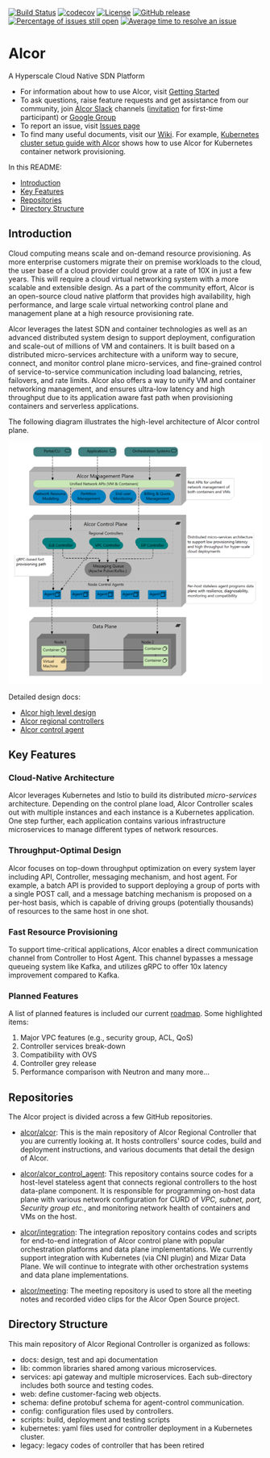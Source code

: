 [![Build Status](https://travis-ci.org/kimeunju108/alcor_coverage.svg?branch=master)](https://travis-ci.org/kimeunju108/alcor_coverage)
[![codecov](https://codecov.io/gh/kimeunju108/alcor_coverage/branch/master/graph/badge.svg)](https://codecov.io/gh/kimeunju108/alcor_coverage)
[![License](https://img.shields.io/badge/license-Apache%202.0-blue.svg)](https://opensource.org/licenses/Apache-2.0)
[![GitHub release](https://img.shields.io/badge/release-download-orange.svg)](https://github.com/futurewei-cloud/alcor)
[![Percentage of issues still open](http://isitmaintained.com/badge/open/futurewei-cloud/alcor.svg)](http://isitmaintained.com/project/futurewei-cloud/alcor "Percentage of issues still open")
[![Average time to resolve an issue](http://isitmaintained.com/badge/resolution/futurewei-cloud/alcor.svg)](http://isitmaintained.com/project/futurewei-cloud/alcor "Average time to resolve an issue")

# Alcor
A Hyperscale Cloud Native SDN Platform

* For information about how to use Alcor, visit [Getting Started](docs/README.md)
* To ask questions, raise feature requests and get assistance from our community, join [Alcor Slack](https://alcor-networking.slack.com/) channels ([invitation](https://join.slack.com/t/alcor-networking/shared_invite/zt-cudckviu-hcsMI4LWB4cRWy4hn3N3oQ) for first-time participant) or [Google Group](https://groups.google.com/forum/#!forum/alcor-dev)
* To report an issue, visit [Issues page](https://github.com/futurewei-cloud/Alcor/issues)
* To find many useful documents, visit our [Wiki](https://github.com/futurewei-cloud/Alcor/wiki).
For example, [Kubernetes cluster setup guide with Alcor](https://github.com/futurewei-cloud/mizar-mp/wiki/K8s-Cluster-Setup-Guide-with-Mizar-MP)
shows how to use Alcor for Kubernetes container network provisioning.

In this README:

- [Introduction](#introduction)
- [Key Features](#key-features)
- [Repositories](#repositories)
- [Directory Structure](#directory-structure)

## Introduction
Cloud computing means scale and on-demand resource provisioning.
As more enterprise customers migrate their on premise workloads to the cloud,
the user base of a cloud provider could grow at a rate of 10X in just a few years.
This will require a cloud virtual networking system with a more scalable and extensible design.
As a part of the community effort,
Alcor is an open-source cloud native platform that provides high availability, high performance, and large scale
virtual networking control plane and management plane at a high resource provisioning rate.

Alcor leverages the latest SDN and container technologies as well as an advanced distributed system design to
support deployment, configuration and scale-out of millions of VM and containers.
It is built based on a distributed micro-services architecture with a uniform way to secure, connect, and monitor
control plane micro-services,
and fine-grained control of service-to-service communication including load balancing, retries, failovers, and rate limits.
Alcor also offers a way to unify VM and container networking management,
and ensures ultra-low latency and high throughput due to its
application aware fast path when provisioning containers and serverless applications.

The following diagram illustrates the high-level architecture of Alcor control plane.

![Alcor architecture](docs/modules/ROOT/images/alcor_architecture.PNG)

Detailed design docs:

- [Alcor high level design](/docs/modules/ROOT/pages/index.adoc)
- [Alcor regional controllers](/docs/modules/ROOT/pages/controller.adoc)
- [Alcor control agent](https://github.com/futurewei-cloud/AlcorControlAgent/blob/master/docs/design.adoc)

## Key Features

### Cloud-Native Architecture
Alcor leverages Kubernetes and Istio to build its distributed _micro-services_ architecture.
Depending on the control plane load, Alcor Controller scales out with multiple instances and each instance is a Kubernetes application.
One step further, each application contains various infrastructure microservices to manage different types of network resources.

### Throughput-Optimal Design
Alcor focuses on top-down throughput optimization on every system layer including API, Controller, messaging mechanism,
and host agent.
For example,
a batch API is provided to support deploying a group of ports with a single POST call, and
a message batching mechanism is proposed on a per-host basis, which is capable of driving groups (potentially thousands)
of resources to the same host in one shot.

### Fast Resource Provisioning
To support time-critical applications, Alcor enables a direct communication channel from Controller to Host Agent.
This channel bypasses a message queueing system like Kafka, and utilizes gRPC to offer 10x latency improvement compared to Kafka.

<!-- ### Large-Scale Network Resource Management-->
<!-- ### Unified Management for VM and Containers-->

### Planned Features

A list of planned features is included our current [roadmap](https://github.com/futurewei-cloud/alcor/wiki/Roadmap).
Some highlighted items:
1. Major VPC features (e.g., security group, ACL, QoS)
2. Controller services break-down
3. Compatibility with OVS
4. Controller grey release
5. Performance comparison with Neutron and many more...

## Repositories
The Alcor project is divided across a few GitHub repositories.

- [alcor/alcor](https://github.com/futurewei-cloud/alcor):
This is the main repository of Alcor Regional Controller that you are currently looking at.
It hosts controllers' source codes, build and deployment instructions, and various documents that detail the design of Alcor.

- [alcor/alcor_control_agent](https://github.com/futurewei-cloud/alcor-control-agent):
This repository contains source codes for a host-level stateless agent that connects regional controllers to the host data-plane component.
It is responsible for programming on-host data plane with various network configuration for CURD of _VPC, subnet, port, Security group etc._,
 and monitoring network health of containers and VMs on the host.

- [alcor/integration](https://github.com/futurewei-cloud/alcor-int):
The integration repository contains codes and scripts for end-to-end integration of Alcor control plane with popular orchestration platforms and data plane implementations.
We currently support integration with Kubernetes (via CNI plugin) and Mizar Data Plane.
We will continue to integrate with other orchestration systems and data plane implementations.

- [alcor/meeting](https://github.com/futurewei-cloud/alcor-meeting):
The meeting repository is used to store all the meeting notes and recorded video clips for the Alcor Open Source project.

## Directory Structure
This main repository of Alcor Regional Controller is organized as follows:
* docs: design, test and api documentation
* lib: common libraries shared among various microservices.
* services: api gateway and multiple microservices. Each sub-directory includes both source and testing codes.
* web: define customer-facing web objects.
* schema: define protobuf schema for agent-control communication.
* config: configuration files used by controllers.
* scripts: build, deployment and testing scripts
* kubernetes: yaml files used for controller deployment in a Kubernetes cluster.
* legacy: legacy codes of controller that has been retired

